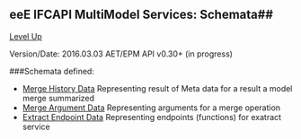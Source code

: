 ## eeE IFCAPI MultiModel Services: Schemata##

[Level Up](../README.md)

Version/Date: 2016.03.03 AET/EPM  API v0.30+ (in progress)

###Schemata defined:

* [Merge History Data](merge_history_data.md)	Representing result of Meta data for a result a model merge summarized
* [Merge Argument Data](merge_argument_data.md)	Representing arguments for a merge operation
* [Extract Endpoint Data](extract_endpoint_data.md) Representing endpoints (functions) for exatract service
